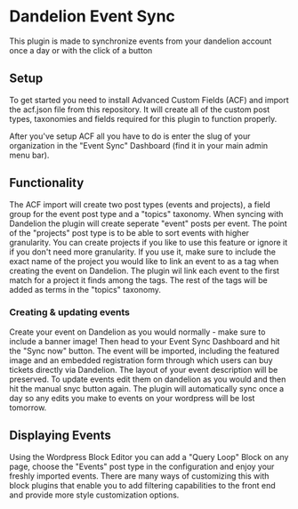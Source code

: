 # Dandelion Event Sync
This plugin is made to synchronize events from your dandelion  account once a day or with the click of a button

## Setup
To get started you need to install Advanced Custom Fields (ACF) and import the acf.json file from this repository. It will create all of the custom post types, taxonomies and fields required for this plugin to function properly. 

After you've setup ACF all you have to do is enter the slug of your organization in the "Event Sync" Dashboard (find it in your main admin menu bar).

## Functionality
The ACF import will create two post types (events and projects), a field group for the event post type and a "topics" taxonomy.
When syncing with Dandelion the plugin will create seperate "event" posts per event. The point of the "projects" post type is to be able to sort events with higher granularity. You can create projects if you like to use this feature or ignore it if you don't need more granularity. If you use it, make sure to include the exact name of the project you would like to link an event to as a tag when creating the event on Dandelion. The plugin wil link each event to the first match for a project it finds among the tags. The rest of the tags will be added as terms in the "topics" taxonomy. 

### Creating & updating events
Create your event on Dandelion as you would normally - make sure to include a banner image! Then head to your Event Sync Dashboard and hit the "Sync now" button. The event will be imported, including the featured image and an embedded registration form through which users can buy tickets directly via Dandelion. The layout of your event description will be preserved. To update events edit them on dandelion as you would and then hit the manual snyc button again. The plugin will automatically sync once a day so any edits you make to events on your wordpress will be lost tomorrow.


## Displaying Events
Using the Wordpress Block Editor you can add a "Query Loop" Block on any page, choose the "Events" post type in the configuration and enjoy your freshly imported events. There are many ways of customizing this with block plugins that enable you to add filtering capabilities to the front end and provide more style customization options.